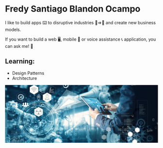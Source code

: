 # Fredy Santiago Blandon Ocampo


I like to build apps ⌨️ to disruptive industries 💾=>📲 and create new business models.

If you want to build a web 🖥️, mobile 📲 or voice assistance 📞 application, you can ask me! 📢

## Learning:

- Design Patterns
- Architecture

![alt text](https://github.com/fsblandon/fsblandon/blob/master/cover.png?raw=true)

